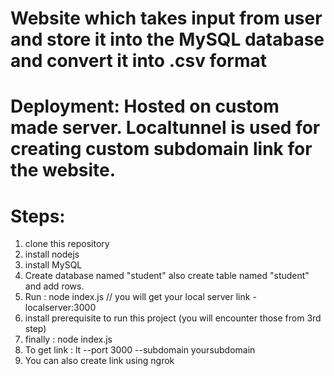 # Website which takes input from user and store it into the MySQL database and convert it into .csv format

# Deployment: Hosted on custom made server. Localtunnel is used for creating custom subdomain link for the website.

# Steps:

1. clone this repository 
2. install nodejs
3. install MySQL 
4. Create database named "student" also create table named "student" and add rows.
5. Run : node index.js  // you will get your local server link - localserver:3000
6. install prerequisite to run this project (you will encounter those from 3rd step)
7. finally : node index.js  
8. To get link : lt --port 3000 --subdomain yoursubdomain
9. You can also create link using ngrok
